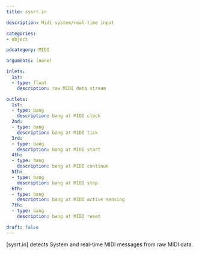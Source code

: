```yaml
---
title: sysrt.in

description: Midi system/real-time input

categories:
- object

pdcategory: MIDI

arguments: (none)

inlets:
  1st:
  - type: float
    description: raw MIDI data stream

outlets:
  1st:
  - type: bang
    description: bang at MIDI clock 
  2nd:
  - type: bang
    description: bang at MIDI tick 
  3rd:
  - type: bang
    description: bang at MIDI start
  4th:
  - type: bang
    description: bang at MIDI continue 
  5th:
  - type: bang
    description: bang at MIDI stop
  6th:
  - type: bang
    description: bang at MIDI active sensing
  7th:
  - type: bang
    description: bang at MIDI reset

draft: false
---
```


[sysrt.in] detects System and real-time MIDI messages from raw MIDI data.

